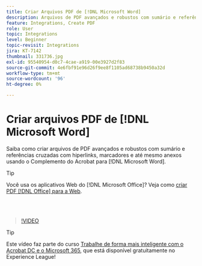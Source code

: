 ```yaml
---
title: Criar Arquivos PDF de [!DNL Microsoft Word]
description: Arquivos de PDF avançados e robustos com sumário e referências cruzadas com hiperlink, marcadores e até mesmo anexos são fáceis de criar usando o Complemento do Acrobat para  [!DNL Microsoft Word]
feature: Integrations, Create PDF
role: User
topic: Integrations
level: Beginner
topic-revisit: Integrations
jira: KT-7142
thumbnail: 331736.jpg
exl-id: 95540954-d0c7-4cae-a919-00e3927d2f83
source-git-commit: 4e6fbf91e96d26f9ee8f1105ad68738b9450a32d
workflow-type: tm+mt
source-wordcount: '96'
ht-degree: 0%

---
```


# Criar arquivos PDF de [!DNL Microsoft Word]

Saiba como criar arquivos de PDF avançados e robustos com sumário e referências cruzadas com hiperlinks, marcadores e até mesmo anexos usando o Complemento do Acrobat para [!DNL Microsoft Word].

>[!TIP]
>
>Você usa os aplicativos Web do [!DNL Microsoft Office]? Veja como [criar PDF [!DNL Office] para a Web](../integrate/createofficeweb.md).

<br> 

>[!VIDEO](https://video.tv.adobe.com/v/331736?quality=12&learn=on&hidetitle=true)

>[!TIP]
>
>Este vídeo faz parte do curso [Trabalhe de forma mais inteligente com o Acrobat DC e o Microsoft 365](https://experienceleague.adobe.com/?recommended=Acrobat-U-1-2021.microsoft365), que está disponível gratuitamente no Experience League!